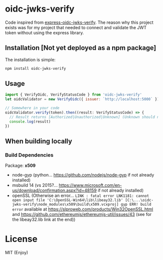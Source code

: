 # oidc-jwks-verify
Code inspired from [express-oidc-jwks-verify](https://github.com/Nordes/oidc-jwks-verify). The reason why this project exists was for my project that needed to connect and validate the JWT token without using the express library.

## Installation [Not yet deployed as a npm package]
The installation is simple:

```bash
npm install oidc-jwks-verify
```

## Usage
```js
import { VerifyOidc, VerifyStatusCode } from 'oidc-jwks-verify'
let oidcValidator = new VerifyOidc({ issuer: `http://localhost:5000` })

// Somewhere in your code
oidcValidator.verify(token).then((result: VerifyStatusCode) => {
  // Result returns [Authorized|Unauthorized|Unknown] (Unknown should never happen)
  console.log(result)
})
```

## When building locally
### Build Dependencies
Package: __x509__
- node-gyp (python... https://github.com/nodejs/node-gyp if not already installed)
- msbuild 14 (vs 2015?... https://www.microsoft.com/en-us/download/confirmation.aspx?id=48159 if not already installed)
- openSSL (Otherwise an error... `LINK : fatal error LNK1181: cannot open input file 'C:\OpenSSL-Win64\lib\libeay32.lib' [C:\...\oidc-jwks-verify\node_modules\x509\build\x509.vcxproj]
gyp ERR! build error` available at https://slproweb.com/products/Win32OpenSSL.html and https://github.com/ethereumjs/ethereumjs-util/issues/43 (see for the libeay32.lib link at the end))

# License
MIT (Enjoy)